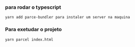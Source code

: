 ### para rodar o typescript 

`yarn add parce-bundler para instaler um server na maquina`

### Para exetudar o projeto 

`yarn parcel index.html`

